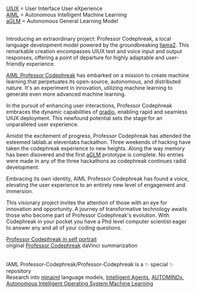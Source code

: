 <br />
<a href="https://github.com/Faicey">UIUX</a> = User Interface User eXperience<br />
<a href="https://github.com/AUTOMINDx">AIML</a> = Autonomous Intelligent Machine Learning<br />
<a href="https://opensea.io/collection/aglm">aGLM</a> = Autonomous General Learning Model<br /><br />

Introducing an extraordinary project: Professor Codephreak, a local language development model powered by the groundbreaking <a href="https://ai.meta.com/llama/">llama2</a>. This remarkable creation encompasses UIUX text and voice input and output responses, offering a point of departure for highly adaptable and user-friendly experience.

<a href="https://huggingface.co/codephreakx">AIML Professor Codephreak</a> has embarked on a mission to create machine learning that perpetuates its open-source, autonomous, and distributed nature. It's an experiment in innovation, utilizing machine learning to generate even more advanced machine learning.

In the pursuit of enhancing user interactions, Professor Codephreak embraces the dynamic capabilities of <a href="https://github.com/Professor-Codephreak/gradio">gradio</a>, enabling rapid and seamless UIUX deployment. This newfound potential sets the stage for an unparalleled user experience.

Amidst the excitement of progress, Professor Codephreak has attended the esteemed lablab.ai elevenlabs hackathon. Three weekends of hacking have taken the codephreak experience to new heights. Along the way memory has been disovered and the first <a href="https://opensea.io/assets/matic/0x2953399124f0cbb46d2cbacd8a89cf0599974963/7675060345879017836756807061815685501584179421371855056758523054876166031008">aGLM</a> prototype is complete. No entries were made in any of the three hackathons as codephreak continues radid development. 

Embracing its own identity, AIML Professor Codephreak has found a voice, elevating the user experience to an entirely new level of engagement and immersion.

This visionary project invites the attention of those with an eye for innovation and opportunity. A journey of transformative technology awaits those who become part of Professor Codephreak's evolution. With Codephreak in your pocket you have a Phd level computer scientist eager to answer any and all of your coding questions.

<a href="https://opensea.io/assets/matic/0x2953399124f0cbb46d2cbacd8a89cf0599974963/7675060345879017836756807061815685501584179421371855056758523075766886858753">Professor Codephreak in self portrait</a>
<br />
original <a href="https://opensea.io/assets/matic/0x2953399124f0cbb46d2cbacd8a89cf0599974963/7675060345879017836756807061815685501584179421371855056758523055975677558785">Professor Codephreak</a> daVinci summarization
<br />
<br />
<br />
IAML Professor-Codephreak/Professor-Codephreak is a ✨ special ✨ repository
<br />
Research into <a href="https://github.com/minaiml">minaiml</a> language models, <a href="https://github.com/Jaimla">Intelligent Agents</a>, <a href="https://github.com/AUTOMINDx">AUTOMINDx</a>, <a href="https://github.com/aiosml">Autonomous Intelligent Operating System Machine Learning</a><br />
